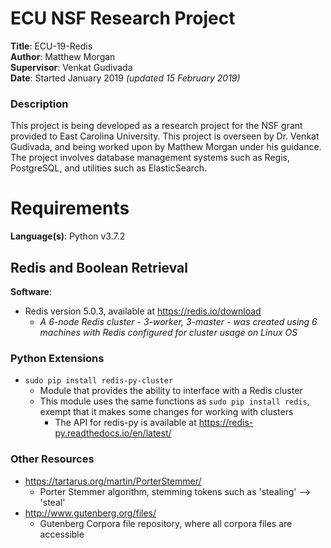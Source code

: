 # ECU NSF Research Project
**Title**: ECU-19-Redis
<br />
**Author**: Matthew Morgan
<br />
**Supervisor**: Venkat Gudivada
<br />
**Date**: Started January 2019 _(updated 15 February 2019)_

### **Description**
This project is being developed as a research project for the NSF grant provided to East Carolina University. This project is overseen by Dr. Venkat Gudivada, and being worked upon by Matthew Morgan under his guidance. The project involves database management systems such as Regis, PostgreSQL, and utilities such as ElasticSearch.

# **Requirements**
**Language(s)**: Python v3.7.2

## **Redis** and Boolean Retrieval
**Software**:
+ Redis version 5.0.3, available at https://redis.io/download
    + _A 6-node Redis cluster - 3-worker, 3-master - was created using 6 machines with Redis configured for cluster usage on Linux OS_

### **Python Extensions**
+ `sudo pip install redis-py-cluster`
  + Module that provides the ability to interface with a Redis cluster
  + This module uses the same functions as `sudo pip install redis`, exempt that it makes some changes for working with clusters
    + The API for redis-py is available at https://redis-py.readthedocs.io/en/latest/

### **Other Resources**
+ https://tartarus.org/martin/PorterStemmer/
  + Porter Stemmer algorithm, stemming tokens such as 'stealing' --> 'steal'
+ http://www.gutenberg.org/files/
  + Gutenberg Corpora file repository, where all corpora files are accessible